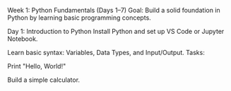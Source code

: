 Week 1: Python Fundamentals (Days 1–7)
Goal: Build a solid foundation in Python by learning basic programming concepts.

Day 1: Introduction to Python
Install Python and set up VS Code or Jupyter Notebook.

Learn basic syntax: Variables, Data Types, and Input/Output.
Tasks:

Print "Hello, World!"

Build a simple calculator.
